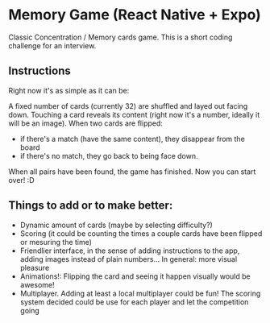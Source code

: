 # Memory Game (React Native + Expo)
Classic Concentration / Memory cards game. This is a short coding challenge for an interview.

## **Instructions**
Right now it's as simple as it can be:

A fixed number of cards (currently 32) are shuffled and layed out facing down.
Touching a card reveals its content (right now it's a number, ideally it will be an image).
When two cards are flipped:
- if there's a match (have the same content), they disappear from the board
- if there's no match, they go back to being face down.

When all pairs have been found, the game has finished.
Now you can start over! :D


## **Things to add or to make better:**
- Dynamic amount of cards (maybe by selecting difficulty?)
- Scoring (it could be counting the times a couple cards have been flipped or mesuring the time)
- Friendlier interface, in the sense of adding instructions to the app, adding images instead of plain numbers... In general: more visual pleasure
- Animations!: Flipping the card and seeing it happen visually would be awesome!
- Multiplayer. Adding at least a local multiplayer could be fun! The scoring system decided could be use for each player and let the competition going



